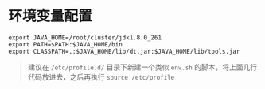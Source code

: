 # 环境变量配置

```
export JAVA_HOME=/root/cluster/jdk1.8.0_261
export PATH=$PATH:$JAVA_HOME/bin
export CLASSPATH=.:$JAVA_HOME/lib/dt.jar:$JAVA_HOME/lib/tools.jar
```

> 建议在 `/etc/profile.d/` 目录下新建一个类似 `env.sh` 的脚本，将上面几行代码放进去，之后再执行 `source /etc/profile`
